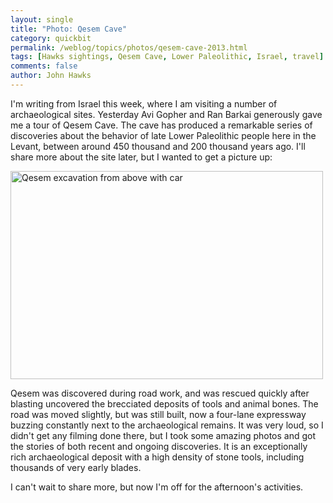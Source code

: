```yaml
---
layout: single 
title: "Photo: Qesem Cave" 
category: quickbit
permalink: /weblog/topics/photos/qesem-cave-2013.html
tags: [Hawks sightings, Qesem Cave, Lower Paleolithic, Israel, travel] 
comments: false 
author: John Hawks 
---
```


I'm writing from Israel this week, where I am visiting a number of archaeological sites. Yesterday Avi Gopher and Ran Barkai generously gave me a tour of Qesem Cave. The cave has produced a remarkable series of discoveries about the behavior of late Lower Paleolithic people here in the Levant, between around 450 thousand and 200 thousand years ago. I'll share more about the site later, but I wanted to get a picture up: 

<div class="middle-picture">
<a href="http://www.flickr.com/photos/johnhawks/10542728893/" title="Qesem excavation from above with car by John Hawks, on Flickr"><img src="http://farm3.staticflickr.com/2831/10542728893_54f1973c76.jpg" width="500" height="333" alt="Qesem excavation from above with car"></a>
</div>

Qesem was discovered during road work, and was rescued quickly after blasting uncovered the brecciated deposits of tools and animal bones. The road was moved slightly, but was still built, now a four-lane expressway buzzing constantly next to the archaeological remains. It was very loud, so I didn't get any filming done there, but I took some amazing photos and got the stories of both recent and ongoing discoveries. It is an exceptionally rich archaeological deposit with a high density of stone tools, including thousands of very early blades. 

I can't wait to share more, but now I'm off for the afternoon's activities.

